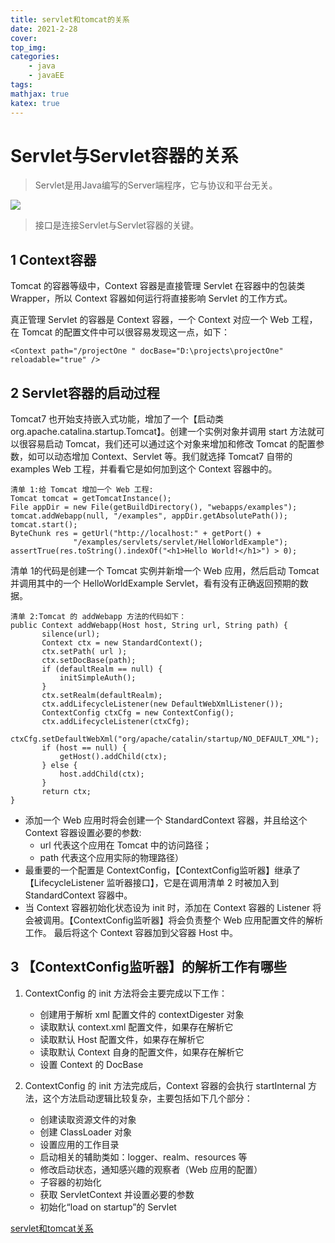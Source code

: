 ```yaml
---
title: servlet和tomcat的关系
date: 2021-2-28
cover:
top_img:
categories: 
    - java
    - javaEE
tags: 
mathjax: true
katex: true
---
```

# Servlet与Servlet容器的关系

> Servlet是用Java编写的Server端程序，它与协议和平台无关。

![](http://note.youdao.com/yws/public/resource/bca95011244292ba9b4a461a47885868/xmlnote/5A43686456B743739451E4CF0DA9AD01/6836)

> 接口是连接Servlet与Servlet容器的关键。
## 1 Context容器

Tomcat 的容器等级中，Context 容器是直接管理 Servlet 在容器中的包装类 Wrapper，所以 Context 容器如何运行将直接影响 Servlet 的工作方式。

真正管理 Servlet 的容器是 Context 容器，一个 Context 对应一个 Web 工程，在 Tomcat 的配置文件中可以很容易发现这一点，如下：

```
<Context path="/projectOne " docBase="D:\projects\projectOne"
reloadable="true" />
```
## 2 Servlet容器的启动过程

Tomcat7 也开始支持嵌入式功能，增加了一个【启动类 org.apache.catalina.startup.Tomcat】。创建一个实例对象并调用 start 方法就可以很容易启动 Tomcat，我们还可以通过这个对象来增加和修改 Tomcat 的配置参数，如可以动态增加 Context、Servlet 等。我们就选择 Tomcat7 自带的 examples Web 工程，并看看它是如何加到这个 Context 容器中的。

```
清单 1:给 Tomcat 增加一个 Web 工程:
Tomcat tomcat = getTomcatInstance(); 
File appDir = new File(getBuildDirectory(), "webapps/examples"); 
tomcat.addWebapp(null, "/examples", appDir.getAbsolutePath()); 
tomcat.start(); 
ByteChunk res = getUrl("http://localhost:" + getPort() + 
              "/examples/servlets/servlet/HelloWorldExample"); 
assertTrue(res.toString().indexOf("<h1>Hello World!</h1>") > 0);
```
清单 1的代码是创建一个 Tomcat 实例并新增一个 Web 应用，然后启动 Tomcat 并调用其中的一个 HelloWorldExample Servlet，看有没有正确返回预期的数据。
```
清单 2:Tomcat 的 addWebapp 方法的代码如下：
public Context addWebapp(Host host, String url, String path) { 
       silence(url); 
       Context ctx = new StandardContext(); 
       ctx.setPath( url ); 
       ctx.setDocBase(path); 
       if (defaultRealm == null) { 
           initSimpleAuth(); 
       } 
       ctx.setRealm(defaultRealm); 
       ctx.addLifecycleListener(new DefaultWebXmlListener()); 
       ContextConfig ctxCfg = new ContextConfig(); 
       ctx.addLifecycleListener(ctxCfg); 
       ctxCfg.setDefaultWebXml("org/apache/catalin/startup/NO_DEFAULT_XML"); 
       if (host == null) { 
           getHost().addChild(ctx); 
       } else { 
           host.addChild(ctx); 
       } 
       return ctx; 
}
```
- 添加一个 Web 应用时将会创建一个 StandardContext 容器，并且给这个 Context 容器设置必要的参数:
    + url 代表这个应用在 Tomcat 中的访问路径；
    + path 代表这个应用实际的物理路径）
- 最重要的一个配置是 ContextConfig，【ContextConfig监听器】继承了 【LifecycleListener 监听器接口】，它是在调用清单 2 时被加入到 StandardContext 容器中。
- 当 Context 容器初始化状态设为 init 时，添加在 Context 容器的 Listener 将会被调用。【ContextConfig监听器】将会负责整个 Web 应用配置文件的解析工作。
最后将这个 Context 容器加到父容器 Host 中。

## 3 【ContextConfig监听器】的解析工作有哪些

1. ContextConfig 的 init 方法将会主要完成以下工作：
    - 创建用于解析 xml 配置文件的 contextDigester 对象
    - 读取默认 context.xml 配置文件，如果存在解析它
    - 读取默认 Host 配置文件，如果存在解析它
    - 读取默认 Context 自身的配置文件，如果存在解析它
    - 设置 Context 的 DocBase

2. ContextConfig 的 init 方法完成后，Context 容器的会执行 startInternal 方法，这个方法启动逻辑比较复杂，主要包括如下几个部分：
    - 创建读取资源文件的对象
    - 创建 ClassLoader 对象
    - 设置应用的工作目录
    - 启动相关的辅助类如：logger、realm、resources 等
    - 修改启动状态，通知感兴趣的观察者（Web 应用的配置）
    - 子容器的初始化
    - 获取 ServletContext 并设置必要的参数
    - 初始化“load on startup”的 Servlet

[servlet和tomcat关系](https://blog.csdn.net/baidu_36583119/article/details/79642407)